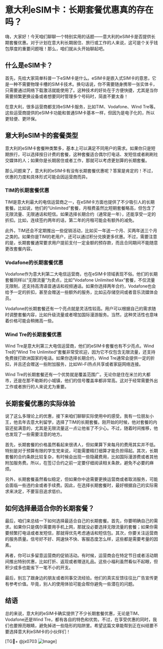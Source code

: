 # 意大利eSIM卡：长期套餐优惠真的存在吗？

嗨，大家好！今天咱们聊聊一个特别实用的话题——意大利的eSIM卡是否提供长期套餐优惠。对于计划在意大利长期居住、旅行或工作的人来说，这可是个关乎钱包厚度的重要问题哦！那么，咱们就从头开始聊起吧。

## 什么是eSIM卡？

首先，先给大家简单科普一下eSIM卡是什么。eSIM卡是嵌入式SIM卡的意思，它是一种不需要物理卡槽的SIM卡技术。换句话说，你不需要随身携带一张实体卡，只需要通过网络下载激活就能使用了。这种技术的好处在于方便快捷，尤其是当你需要频繁更换设备或者想要同时管理多个号码时，简直不要太香！

在意大利，很多运营商都支持eSIM卡服务，比如TIM、Vodafone、Wind Tre等。这些运营商提供的eSIM卡功能和普通SIM卡基本一样，但因为是电子化的，所以更轻便、更环保。

## 意大利eSIM卡的套餐类型

意大利的eSIM卡套餐种类繁多，基本上可以满足不同用户的需求。如果你只是短期旅行，可以选择按日计费的套餐，这种套餐适合偶尔打电话、发短信或者刷刷社交媒体的人；如果你是长期居住或者工作，那就可以考虑更划算的长期套餐。

那么问题来了，意大利的eSIM卡有没有长期套餐优惠呢？答案是肯定的！不过，优惠的力度和具体形式可能会因运营商而异。

### TIM的长期套餐优惠

TIM是意大利最大的电信运营商之一，在eSIM卡方面也提供了不少吸引人的长期套餐。比如说，他们的“Unlimited”套餐，月租费虽然比短期套餐略高，但包含了无限流量、无限通话和短信。如果选择长期合约（通常是一年），还能享受一定的折扣。比如，连续签约两年的话，第二年的月租可能会有额外的减免。

此外，TIM还会不定期推出一些促销活动，比如买一年送一个月、买两年送三个月之类的。如果你是TIM的老用户，还可以通过积分兑换更多优惠。不过，需要注意的是，长期套餐通常要求用户提前支付一定金额的预存款，而且合同期间不能随意更改套餐内容。

### Vodafone的长期套餐优惠

Vodafone作为意大利第二大电信运营商，也在eSIM卡领域表现不俗。他们的长期套餐同样以“无限流量”为卖点，比如“Vodafone Unlimited Max”套餐，不仅流量无限制，还支持高清语音通话和视频通话。如果你选择两年合约，Vodafone也会给予一定的折扣，甚至会赠送一些额外的服务，比如云存储空间或者音乐流媒体会员。

Vodafone的长期套餐还有一个亮点就是灵活性较高。用户可以根据自己的需求随时调整套餐内容，比如升级流量或者增加国际漫游服务。当然，这种灵活性也意味着价格可能会稍微高一些。

### Wind Tre的长期套餐优惠

Wind Tre是意大利第三大电信运营商，他们的eSIM卡套餐也有不少亮点。Wind Tre的“Wind Tre Unlimited”套餐非常受欢迎，因为它不仅包含无限流量，还支持免费拨打欧洲国家的电话。如果你选择长期合约，Wind Tre通常会提供一定的折扣，并且还会赠送一些附加服务，比如Wi-Fi热点共享或者家庭网络连接。

Wind Tre的长期套餐还有一个优势就是覆盖范围广。无论你是住在米兰的大都市，还是在那不勒斯的小城镇，他们的信号覆盖率都非常高。这对于经常需要外出工作或者旅行的人来说尤为重要。

## 长期套餐优惠的实际体验

说了这么多理论上的优惠，接下来咱们聊聊实际使用中的感受。我有一位朋友小王，他去年去意大利留学，选择了TIM的长期套餐。刚开始的时候，他对套餐的内容还挺满意的，尤其是无限流量这一点让他省了不少心。不过，随着时间推移，他也发现了一些需要注意的地方。

首先，长期套餐的价格虽然看起来很诱人，但如果算下来每月的费用其实并不低。特别是对于预算有限的学生党来说，可能需要精打细算才能负担得起。其次，长期套餐的合约条款比较复杂，有时候会出现一些隐藏费用，比如国际漫游费或者其他附加服务费。所以，在签订合约之前一定要仔细阅读相关条款，避免不必要的麻烦。

另外，长期套餐虽然看似稳定，但如果你中途需要更换运营商或者取消服务，可能会面临一些违约金或者手续费。因此，在选择长期套餐时，最好根据自己的实际需求来决定，不要盲目追求低价。

## 如何选择最适合你的长期套餐？

最后，咱们来总结一下如何选择最适合自己的长期套餐。首先，你要明确自己的需求。如果你只是偶尔需要用手机上网，那就没必要选择无限流量的套餐；如果你需要频繁打电话或者发短信，那就得优先考虑通话和短信包。其次，你要关注运营商的服务质量。信号好不好、网速快不快、客服态度怎么样，这些都是需要考量的因素。

再者，你可以多留意运营商的促销活动。有时候，运营商会在特定节日或者活动期间推出特别优惠，比如打折、返现或者赠送礼品。这些小福利虽然看似不起眼，但积少成多也能省下一笔不小的开支。

最后，别忘了跟身边的朋友或者同事交流经验。他们的真实反馈往往比广告宣传更有参考价值。毕竟，别人的使用体验可能会帮你避免一些潜在的问题。

## 结语

总的来说，意大利的eSIM卡确实提供了不少长期套餐优惠，无论是TIM、Vodafone还是Wind Tre，都有各自的特色和优势。不过，在享受优惠的同时，我们也要擦亮眼睛，避免掉进一些隐形的陷阱里。希望这篇文章能帮到正在纠结要不要选择意大利eSIM卡的小伙伴们！

[TG💪+ @jx0703 ![Image](https://github.com/user-attachments/assets/dbca1d08-cadb-493c-b0ec-ad6f7a83f270)]